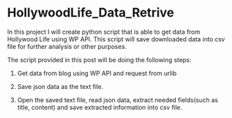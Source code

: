 # HollywoodLife_Data_Retrive
In this project I will create python script that is able to get data from Hollywood Life using WP API. This script will save downloaded data into csv file for further analysis or other purposes.

The script provided in this post will be doing the following steps:

1. Get data from blog using WP API and request from urlib

2. Save json data as the text file.

3. Open the saved text file, read json data, extract needed fields(such as title, content) and save extracted information into csv file.
